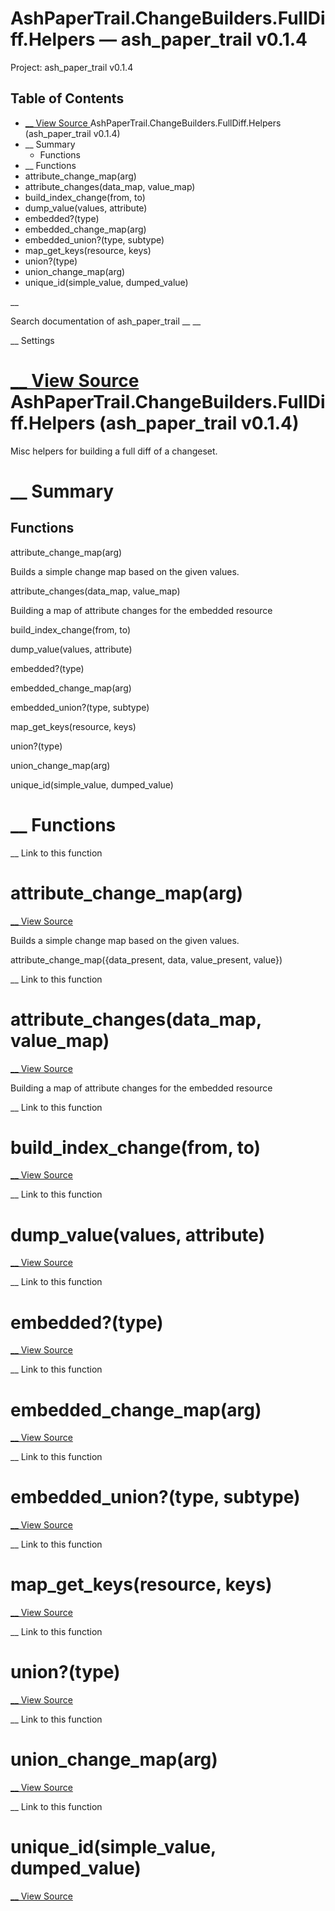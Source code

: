 # AshPaperTrail.ChangeBuilders.FullDiff.Helpers — ash_paper_trail v0.1.4

Project: ash_paper_trail v0.1.4

## Table of Contents

- [ __ View Source ](external_link) AshPaperTrail.ChangeBuilders.FullDiff.Helpers (ash_paper_trail v0.1.4)
- __ Summary
  - Functions
- __ Functions
- attribute_change_map(arg)
- attribute_changes(data_map, value_map)
- build_index_change(from, to)
- dump_value(values, attribute)
- embedded?(type)
- embedded_change_map(arg)
- embedded_union?(type, subtype)
- map_get_keys(resource, keys)
- union?(type)
- union_change_map(arg)
- unique_id(simple_value, dumped_value)

__

Search documentation of ash_paper_trail __ __

__ Settings

#  [ __ View Source ](external_link) AshPaperTrail.ChangeBuilders.FullDiff.Helpers (ash_paper_trail v0.1.4)

Misc helpers for building a full diff of a changeset.

#  __ Summary

##  Functions

attribute_change_map(arg)

Builds a simple change map based on the given values.

attribute_changes(data_map, value_map)

Building a map of attribute changes for the embedded resource

build_index_change(from, to)

dump_value(values, attribute)

embedded?(type)

embedded_change_map(arg)

embedded_union?(type, subtype)

map_get_keys(resource, keys)

union?(type)

union_change_map(arg)

unique_id(simple_value, dumped_value)

#  __ Functions

__ Link to this function

# attribute_change_map(arg)

[ __ View Source ](external_link)

Builds a simple change map based on the given values.

attribute_change_map({data_present, data, value_present, value})

__ Link to this function

# attribute_changes(data_map, value_map)

[ __ View Source ](external_link)

Building a map of attribute changes for the embedded resource

__ Link to this function

# build_index_change(from, to)

[ __ View Source ](external_link)

__ Link to this function

# dump_value(values, attribute)

[ __ View Source ](external_link)

__ Link to this function

# embedded?(type)

[ __ View Source ](external_link)

__ Link to this function

# embedded_change_map(arg)

[ __ View Source ](external_link)

__ Link to this function

# embedded_union?(type, subtype)

[ __ View Source ](external_link)

__ Link to this function

# map_get_keys(resource, keys)

[ __ View Source ](external_link)

__ Link to this function

# union?(type)

[ __ View Source ](external_link)

__ Link to this function

# union_change_map(arg)

[ __ View Source ](external_link)

__ Link to this function

# unique_id(simple_value, dumped_value)

[ __ View Source ](external_link)
